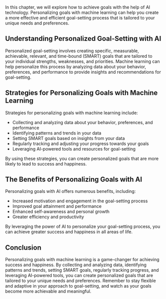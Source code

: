 
In this chapter, we will explore how to achieve goals with the help of AI technology. Personalizing goals with machine learning can help you create a more effective and efficient goal-setting process that is tailored to your unique needs and preferences.

Understanding Personalized Goal-Setting with AI
-----------------------------------------------

Personalized goal-setting involves creating specific, measurable, achievable, relevant, and time-bound (SMART) goals that are tailored to your individual strengths, weaknesses, and priorities. Machine learning can help personalize this process by analyzing data about your behavior, preferences, and performance to provide insights and recommendations for goal-setting.

Strategies for Personalizing Goals with Machine Learning
--------------------------------------------------------

Strategies for personalizing goals with machine learning include:

* Collecting and analyzing data about your behavior, preferences, and performance
* Identifying patterns and trends in your data
* Setting SMART goals based on insights from your data
* Regularly tracking and adjusting your progress towards your goals
* Leveraging AI-powered tools and resources for goal-setting

By using these strategies, you can create personalized goals that are more likely to lead to success and happiness.

The Benefits of Personalizing Goals with AI
-------------------------------------------

Personalizing goals with AI offers numerous benefits, including:

* Increased motivation and engagement in the goal-setting process
* Improved goal attainment and performance
* Enhanced self-awareness and personal growth
* Greater efficiency and productivity

By leveraging the power of AI to personalize your goal-setting process, you can achieve greater success and happiness in all areas of life.

Conclusion
----------

Personalizing goals with machine learning is a game-changer for achieving success and happiness. By collecting and analyzing data, identifying patterns and trends, setting SMART goals, regularly tracking progress, and leveraging AI-powered tools, you can create personalized goals that are tailored to your unique needs and preferences. Remember to stay flexible and adaptive in your approach to goal-setting, and watch as your goals become more achievable and meaningful.

